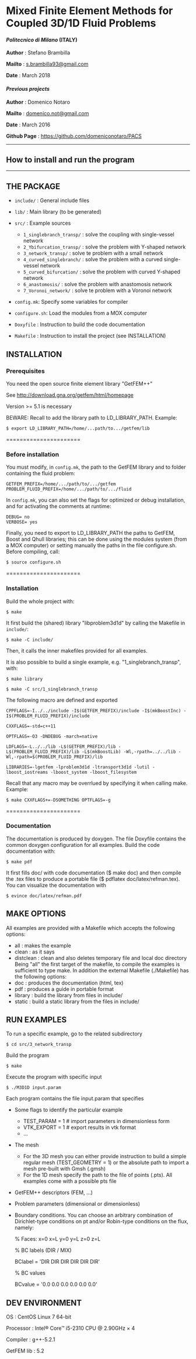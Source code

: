 # Mixed Finite Element Methods for Coupled 3D/1D Fluid Problems
#### *Politecnico di Milano* (ITALY)

**Author** : Stefano Brambilla 

**Mailto** : <s.brambilla93@gmail.com>

**Date**   : March 2018

#### *Previous projects*

**Author** : Domenico Notaro 

**Mailto** : <domenico.not@gmail.com>

**Date**   : March 2016

**Github Page** : https://github.com/domeniconotaro/PACS

-------------------------------------------------------
## How to install and run the program
-------------------------------------------------------
## THE PACKAGE

- `include/` : General include files

- `lib/`     : Main library (to be generated)

- `src/`     : Example sources
  - `1_singlebranch_transp/` : solve the coupling with single-vessel network
  - `2_Ybifurcation_transp/` : solve the problem with Y-shaped network
  - `3_network_transp/`  : solve te problem with a small network
  - `4_curved_singlebranch/`  : solve the problem with a curved single-vessel network
  - `5_curved_bifurcation/`  : solve the problem with curved Y-shaped network
  - `6_anastomosis/`  : solve the problem with anastomosis network
  - `7_Voronoi_network/`  : solve te problem with a Voronoi network
 
  
- `config.mk`: Specify some variables for compiler

- `configure.sh`: Load the modules from a MOX computer

- `Doxyfile` : Instruction to build the code documentation

- `Makefile` : Instruction to install the project (see INSTALLATION)

## INSTALLATION
### Prerequisites

You need the open source finite element library "GetFEM++"

See <http://download.gna.org/getfem/html/homepage>

Version >= 5.1 is necessary

BEWARE: 
Recall to add the library path to LD_LIBRARY_PATH. Example:
```
$ export LD_LIBRARY_PATH=/home/...path/to.../getfem/lib
```
======================

### Before installation

You must modify, in `config.mk`, the path to the GetFEM library and to folder containing the fluid problem:
``` 
GETFEM_PREFIX=/home/.../path/to/.../getfem
PROBLEM_FLUID_PREFIX=/home/.../path/to/.../fluid
``` 
In `config.mk`, you can also set the flags for optimized or debug installation, and for activating the comments at runtime:
``` 
DEBUG= no
VERBOSE= yes
``` 

Finally, you need to export to LD_LIBRARY_PATH the paths to GetFEM, Boost and Qhull libraries;
this can be done using the modules system (from a MOX computer) or setting manually the paths in the file configure.sh.
Before compiling, call:
``` 
$ source configure.sh
``` 

======================

### Installation
Build the whole project with:
``` 
$ make
``` 
It first build the (shared) library "libproblem3d1d" by calling
the Makefile in `include/`:
``` 
$ make -C include/
``` 
Then, it calls the inner makefiles provided for all examples.

It is also possible to build a single example, e.g. "1_singlebranch_transp", with:
``` 
$ make library

$ make -C src/1_singlebranch_transp
``` 


The following macro are defined and exported
``` 
CPPFLAGS=-I../../include -I$(GETFEM_PREFIX)/include -I$(mkBoostInc) -I$(PROBLEM_FLUID_PREFIX)/include

CXXFLAGS=-std=c++11 

OPTFLAGS=-O3 -DNDEBUG -march=native

LDFLAGS=-L../../lib -L$(GETFEM_PREFIX)/lib -L$(PROBLEM_FLUID_PREFIX)/lib -L$(mkBoostLib) -Wl,-rpath=../../lib -Wl,-rpath=$(PROBLEM_FLUID_PREFIX)/lib 

LIBRARIES=-lgetfem -lproblem3d1d -ltransport3d1d -lutil -lboost_iostreams -lboost_system -lboost_filesystem
``` 
Recall that any macro may be overrlued by specifying it when calling 
make. Example: 
``` 
$ make CXXFLAGS+=-DSOMETHING OPTFLAGS=-g
``` 

======================

### Documentation
The documentation is produced by doxygen. The file Doxyfile contains 
the common doxygen configuration for all examples.
Build the code documentation with:
``` 
$ make pdf
``` 
It first fills doc/ with code documentation ($ make doc) and then compile
the .tex files to produce a portable file ($ pdflatex doc/latex/refman.tex).
You can visualize the documentation with
``` 
$ evince doc/latex/refman.pdf
``` 

## MAKE OPTIONS
All examples are provided with a Makefile which accepts the following
options:
-  all       : makes the example
-  clean     : as it says
-  distclean : clean and also deletes temporary file and local doc directory
Being "all" the first target of the makefile, to compile the examples is
sufficient to type make. 
In addition the external Makefile (./Makefile) has the following options:
-  doc       : produces the documentation (html, tex)
-  pdf       : produces a guide in portable format
- library    : build the library from files in include/
- static     : build a static library from the files in include/

## RUN EXAMPLES
To run a specific example, go to the related subdirectory
``` 
$ cd src/3_network_transp
``` 
Build the program
``` 
$ make
``` 
Execute the program with specific input
``` 
$ ./M3D1D input.param
``` 
Each program contains the file input.param that specifies 

- Some flags to identify the particular example
  -  TEST_PARAM = 1  # import parameters in dimensionless form
  -  VTK_EXPORT = 1  # export results in vtk format
  -  ...

- The mesh
  - For the 3D mesh you can either provide instruction to build a simple
  regular mesh (TEST_GEOMETRY = 1) or the absolute path to import a mesh
  pre-built with Gmsh (.gmsh)
  - For the 1D mesh specify the path to the file of points (.pts). All
  examples come with a possible pts file

- GetFEM++ descriptors (FEM, ...)

- Problem parameters (dimensional or dimensionless)

- Boundary conditions. You can choose an arbitrary combination of
  Dirichlet-type conditions on pt and/or Robin-type conditions
  on the flux, namely:

  % Faces:   x=0  x=L  y=0  y=L  z=0  z=L

  % BC labels (DIR / MIX)

  BClabel = 'DIR  DIR  DIR  DIR  DIR  DIR'

  % BC values

  BCvalue = '0.0  0.0  0.0  0.0  0.0  0.0'
  
 

##  DEV ENVIRONMENT
OS         : CentOS Linux 7 64-bit 

Processor  : Intel® Core™ i5-2310 CPU @ 2.90GHz × 4

Compiler   : g++-5.2.1

GetFEM lib : 5.2


